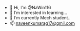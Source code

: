 - 👋 Hi, I’m @NaWin116
- 👀 I’m interested in learning...
- 🌱 I’m currently Mech student..
- 📫 naveenkumarag17@gmil.com

<!---
NaWin116/NaWin116 is a ✨ special ✨ repository because its `README.md` (this file) appears on your GitHub profile.
You can click the Preview link to take a look at your changes.
--->
